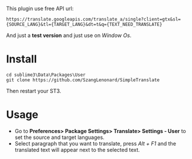 This plugin use free API url:

`https://translate.googleapis.com/translate_a/single?client=gtx&sl={SOURCE_LANG}&tl={TARGET_LANG}&dt=t&q={TEXT_NEED_TRANSLATE}`

And just a **test version** and just use on *Window Os*.

# Install
```
cd sublime3\Data\Packages\User
git clone https://github.com/SzangLenonard/SimpleTranslate
```
Then restart your ST3.
# Usage
- Go to **Preferences> Package Settings> Translate> Settings - User** to set the source and target languages. 
- Select paragraph that you want to translate, press *Alt + F1* and the translated text will appear next to the selected text.